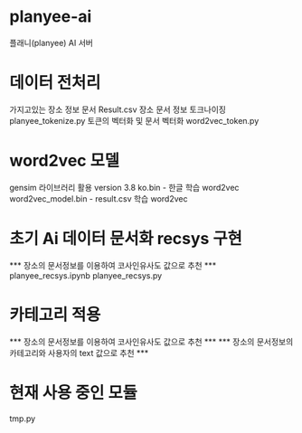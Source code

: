 # planyee-ai
플래니(planyee) AI 서버


# 데이터 전처리
가지고있는 장소 정보 문서
Result.csv
장소 문서 정보 토크나이징
planyee_tokenize.py
토큰의 벡터화 및 문서 벡터화
word2vec_token.py

# word2vec 모델
gensim 라이브러리 활용 version 3.8
ko.bin - 한글 학습 word2vec
word2vec_model.bin - result.csv 학습 word2vec

# 초기 Ai 데이터 문서화 recsys 구현
*** 장소의 문서정보를 이용하여 코사인유사도 값으로 추천 ***
planyee_recsys.ipynb
planyee_recsys.py

# 카테고리 적용
*** 장소의 문서정보를 이용하여 코사인유사도 값으로 추천 ***
*** 장소의 문서정보의 카테고리와 사용자의 text 값으로 추천 ***


# 현재 사용 중인 모듈
tmp.py
